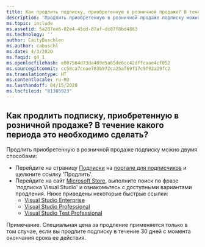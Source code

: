 ```yaml
---
title: Как продлить подписку, приобретенную в розничной продаже? В течение какого периода это необходимо сделать?
description: 'Продлить приобретенную в розничной продаже подписку можно двумя способами: перейдите на страницу https://my.visualstudio.com/subscriptions и щелкните...'
ms.topic: include
ms.assetid: 5a287ee6-02e4-45dd-87af-dc87f8bd4863
ms.technology: ''
author: CaityBuschlen
ms.author: cabuschl
ms.date: 4/3/2020
ms.faqid: q4_1
ms.openlocfilehash: e007564d73da469d5a65de6cc42dffcaae4cf052
ms.sourcegitcommit: cc58ca7ceae783b972ca25af69f17c9f92a29fc2
ms.translationtype: HT
ms.contentlocale: ru-RU
ms.lasthandoff: 04/15/2020
ms.locfileid: "81385923"
---
```

## <a name="how-do-i-renew-my-retail-subscription-what-is-the-renewal-time-period"></a>Как продлить подписку, приобретенную в розничной продаже? В течение какого периода это необходимо сделать?

Продлить приобретенную в розничной продаже подписку можно двумя способами:

- Перейдите на страницу [Подписки](https://my.visualstudio.com/Subscriptions) на [портале для подписчиков](https://my.visualstudio.com/benefits) и щелкните ссылку \'Продлить\'.
- Перейдите на сайт [Microsoft Store](https://www.microsoft.com/store/b/home?rtc=1), выполните поиск по фразе \'подписка Visual Studio\' и ознакомьтесь с доступными вариантами продления. Ниже приведены некоторые быстрые ссылки:
  - [Visual Studio Enterprise](https://www.microsoft.com/p/visual-studio-enterprise-subscription/dg7gmgf0dst4?activetab=pivot%3aoverviewtab)
  - [Visual Studio Professional](https://www.microsoft.com/p/visual-studio-professional-subscription/dg7gmgf0dst3?activetab=pivot%3aoverviewtab)
  - [Visual Studio Test Professional](https://www.microsoft.com/p/visual-studio-test-professional-subscription/dg7gmgf0dst6?activetab=pivot%3aoverviewtab)

Примечание. Специальная цена за продление применяется только в том случае, если вы продлите подписку в течение 30 дней с момента окончания срока ее действия.
